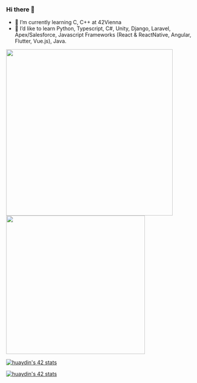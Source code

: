 ### Hi there 👋

- 🌱 I’m currently learning C, C++ at 42Vienna
- 🤔 I’d like to learn Python, Typescript, C#, Unity, Django, Laravel, Apex/Salesforce, Javascript Frameworks (React & ReactNative, Angular, Flutter, Vue.js), Java.


<img src="https://github-readme-stats.vercel.app/api?username=hu8813&show_icons=true&theme=gotham&?count_private=true&include_all_commits=true" length="100" width="450"> 
<img src="https://github-readme-stats.vercel.app/api/top-langs/?username=hu8813&layout=compact&theme=gotham" length="100" width="375">


[![huaydin's 42 stats](https://badge42.vercel.app/api/v2/cl8ssydox00060glbjg9af0be/stats?cursusId=21&coalitionId=undefined)](https://github.com/JaeSeoKim/badge42)

[![huaydin's 42 stats](https://badge42.vercel.app/api/v2/cl8ssydox00060glbjg9af0be/stats?cursusId=9&coalitionId=250)](https://github.com/JaeSeoKim/badge42)

<!--
**hu8813/hu8813** is a ✨ _special_ ✨ repository because its `README.md` (this file) appears on your GitHub profile.

Here are some ideas to get you started:

- 🔭 I’m currently working on ...
- 🌱 I’m currently learning ...
- 👯 I’m looking to collaborate on ...
- 🤔 I’m looking for help with ...
- 💬 Ask me about ...
- 📫 How to reach me: ...
- 😄 Pronouns: ...
- ⚡ Fun fact: ...
-->
